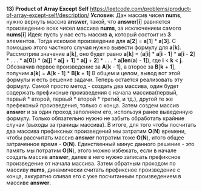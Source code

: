 **13) Product of Array Except Self**
https://leetcode.com/problems/product-of-array-except-self/description/
**Условие:**
     Дан массив чисел **nums**, нужно вернуть массив **answer**, такой, что **answer**[**i**] равняется произведению всех чисел массива **nums**, за исключением самого **nums**[**i**]
    Идея: пусть у нас есть массив **a**, который состоит из **3** элементов. Тогда искомое произведение для **a**[**2**] = **a**[**1**] * **a**[**3**]. С помощью этого частного случая нужно вывести формулу для **a**[**k**].
     Рассмотрим значение **a**[**k**], оно будет равно **a**[**k**] = (**a**[**i**] * **a**[**i** - **1**] * **a**[**i** - **2**] * . . . * **a**[**0**]) * (**a**[**j**] * **a**[**j** + **1**] * **a**[**j** + **2**] * . . . * **a**[**len**(**a**) - **1**]), где **i** < **k** < **j**. Обозначив первое произведение за **A**[**k** - **1**], а второе за **B**[**k** + **1**], получим **a**[**k**] = **A**[**k** - **1**] * **B**[**k** + **1**]
     В общем и целом, вывод вот этой формулы и есть решение задачи. Теперь остается реализовать эту формулу. Самой просто метод - создать два массива, один будет содержать префиксные произведения с начала массива(первый, первый * второй, первый * второй * третий, и тд.), другой те же префексный произведения, только с конца.
    Затем создем массив **answer** и за один проход заполняем его, используя ранее выведенную формулу. Только обязательно нужно не забыть обработать крайние случаи (выходы за границы массива).
     В итоге, для того чтобы посчитать два массива префиксных произведений мы затратим **O**(**N**) времени, чтобы рассчитать массив **answer** потратим тоже **O**(**N**), итого общее затраченное время - **O**(**N**). Единственный минус данного решение - это память мы потратим **O**(**N**), этого можно избежать, если в начале создать массив **answer**, далее в него нужно записать префиксное произведение от начала массива. Затем обратным проходом по массиву **nums**, динамически считать префиксное произведение с конца, аккуратно сливая его с уже посчитанным произведением в массиве **answer**.
